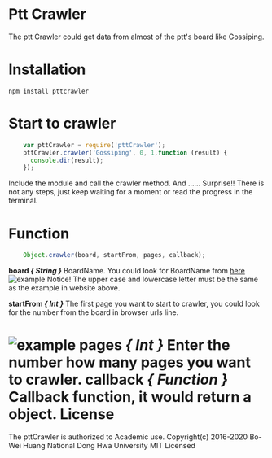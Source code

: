 Ptt Crawler
===================
The ptt Crawler could get data from almost of the ptt's board like Gossiping.

Installation
===================

    npm install pttcrawler

Start to crawler
===================
```javascript
    var pttCrawler = require('pttCrawler');
    pttCrawler.crawler('Gossiping', 0, 1,function (result) {
      console.dir(result);
    });
```
Include the module and call the crawler method.
And ......
Surprise!!  There is not any steps, just keep waiting for a moment or read the progress in the terminal.

Function
===================
```javascript
    Object.crawler(board, startFrom, pages, callback);
```
**board *{ String }***
BoardName.
You could look for BoardName from [here](https://www.ptt.cc/hotboard.html)
![example](http://i.imgur.com/O3vl8Ti.png)
Notice! The upper case and lowercase letter must be the same as the example in website above.  

**startFrom *{ Int }***
The first page you want to start to crawler, you could look for the number from the board in browser urls line.  

![example](http://i.imgur.com/ggXUeq4.png)
**pages *{ Int }***
Enter the number how many pages you want to crawler.
**callback *{ Function }***
Callback function, it would return a object.
License
===================
The pttCrawler is authorized to Academic use.
Copyright(c) 2016-2020 Bo-Wei Huang
National Dong Hwa University
MIT Licensed
